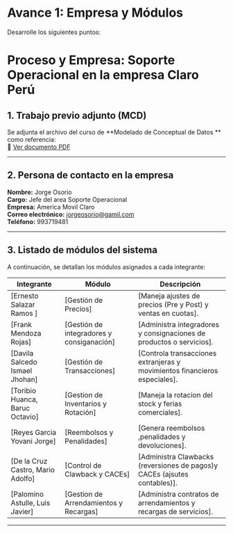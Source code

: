 # Avance 1: Empresa y Módulos
Desarrolle los siguientes puntos:

# Proceso y Empresa: Soporte Operacional en la empresa Claro Perú

## 1. Trabajo previo adjunto (MCD)
Se adjunta el archivo del curso de **Modelado de Conceptual de Datos ** como referencia:  
📄  [Ver documento PDF](./MCD-24-2-Area-de-Operaciones.pdf)

---

## 2. Persona de contacto en la empresa
**Nombre:**             Jorge Osorio  <br>
**Cargo:**              Jefe del area Soporte Operacional<br>
**Empresa:**            America Movil Claro <br>
**Correo electrónico:** jorgeosorio@gamil.com <br>
**Teléfono:**           993719481

---

## 3. Listado de módulos del sistema
A continuación, se detallan los módulos asignados a cada integrante:  

| Integrante       | Módulo                | Descripción                                                                 |
|------------------|-----------------------|-----------------------------------------------------------------------------|
| [Ernesto Salazar Ramos ]       | [Gestión de Precios] | [Maneja ajustes de precios (Pre y Post) y ventas en cuotas].   |
| [Frank Mendoza Rojas]       | [Gestión de integradores y consiganación]        | [Administra integradores y consignaciones de productos o servicios].        |
| [Davila Salcedo Ismael Jhohan]       | [Gestión de Transacciones]       | [Controla transacciones extranjeras y movimientos financieros especiales].                     |
| [Toribio Huanca, Baruc Octavio]       | [Gestion de Inventarios y Rotación]        | [Maneja la rotacion del stock y ferias comerciales].                       |
| [Reyes Garcia Yovani Jorge]       | [Reembolsos y Penalidades]          | [Genera reembolsos ,penalidades y devoluciones].                                |
| [De la Cruz Castro, Mario Adolfo]       | [Control de Clawback y CACEs]         | [Administra Clawbacks (reversiones de pagos)y CACEs (ajsutes contables)].                                  |
| [Palomino Astulle, Luis Javier]       | [Gestion de Arrendamientos y Recargas]               | [Administra contratos de arrendamientos y recargas de servicios].                                 |

---

